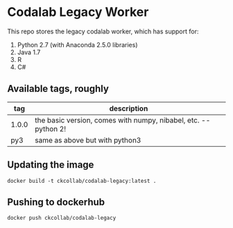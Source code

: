 # Codalab Legacy Worker

This repo stores the legacy codalab worker, which has support for:

1. Python 2.7 (with Anaconda 2.5.0 libraries)
2. Java 1.7
3. R
4. C#

## Available tags, roughly

| tag   | description                                                     |
|-------|-----------------------------------------------------------------|
| 1.0.0 | the basic version, comes with numpy, nibabel, etc. -- python 2! |
| py3   | same as above but with python3                                  |

## Updating the image

```docker build -t ckcollab/codalab-legacy:latest .```

## Pushing to dockerhub

```docker push ckcollab/codalab-legacy```
